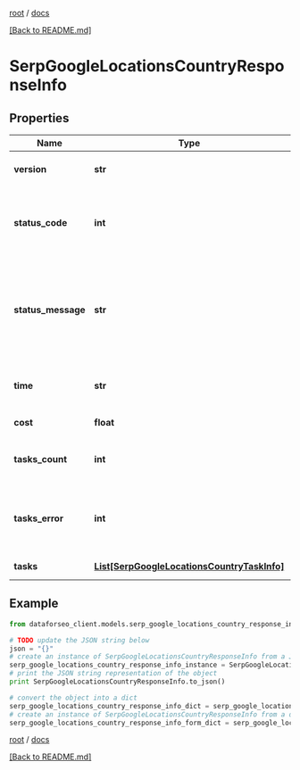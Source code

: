 [root](./../ "root") / [docs](./ "docs")

[[Back to README.md]](./../README.md "[Back to README.md]")

# SerpGoogleLocationsCountryResponseInfo

## Properties

Name | Type | Description | Notes
------------ | ------------- | ------------- | -------------
**version** | **str** | the current version of the API | [optional]
**status_code** | **int** | general status code you can find the full list of the response codes here | [optional]
**status_message** | **str** | general informational message you can find the full list of general informational messages here | [optional]
**time** | **str** | total execution time, seconds | [optional]
**cost** | **float** | total tasks cost, USD | [optional]
**tasks_count** | **int** | the number of tasks in the tasks array | [optional]
**tasks_error** | **int** | the number of tasks in the tasks array returned with an error | [optional]
**tasks** | [**List[SerpGoogleLocationsCountryTaskInfo]**](SerpGoogleLocationsCountryTaskInfo.md) | array of tasks | [optional]

## Example

```python
from dataforseo_client.models.serp_google_locations_country_response_info import SerpGoogleLocationsCountryResponseInfo

# TODO update the JSON string below
json = "{}"
# create an instance of SerpGoogleLocationsCountryResponseInfo from a JSON string
serp_google_locations_country_response_info_instance = SerpGoogleLocationsCountryResponseInfo.from_json(json)
# print the JSON string representation of the object
print SerpGoogleLocationsCountryResponseInfo.to_json()

# convert the object into a dict
serp_google_locations_country_response_info_dict = serp_google_locations_country_response_info_instance.to_dict()
# create an instance of SerpGoogleLocationsCountryResponseInfo from a dict
serp_google_locations_country_response_info_form_dict = serp_google_locations_country_response_info.from_dict(serp_google_locations_country_response_info_dict)
```

  

[root](./../ "root") / [docs](./ "docs")

[[Back to README.md]](./../README.md "[Back to README.md]")